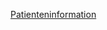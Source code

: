 [Patienteninformation](https://github.com/JuliaFleckenstein/vag_laserbehandlung/blob/master/docs/pdfs/Patienteninformationpdf)